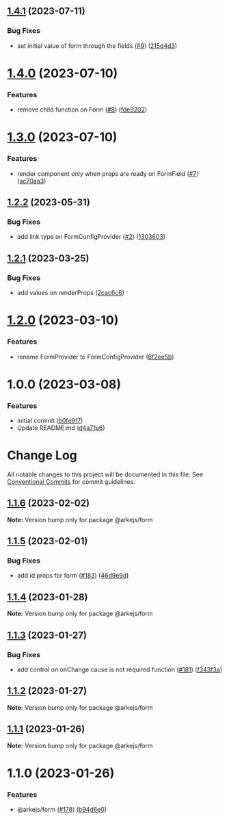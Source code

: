 ## [1.4.1](https://github.com/arkemishub/form/compare/v1.4.0...v1.4.1) (2023-07-11)


### Bug Fixes

* set initial value of form through the fields ([#9](https://github.com/arkemishub/form/issues/9)) ([215d4d3](https://github.com/arkemishub/form/commit/215d4d350abb1e39bde4ad4af6a1d6cd517895c0))

# [1.4.0](https://github.com/arkemishub/form/compare/v1.3.0...v1.4.0) (2023-07-10)


### Features

* remove child function on Form ([#8](https://github.com/arkemishub/form/issues/8)) ([fde9202](https://github.com/arkemishub/form/commit/fde920228b82df4c02e136af9dd2a4e0496d68b6))

# [1.3.0](https://github.com/arkemishub/form/compare/v1.2.2...v1.3.0) (2023-07-10)


### Features

* render component only when props are ready on FormField ([#7](https://github.com/arkemishub/form/issues/7)) ([ac70aa3](https://github.com/arkemishub/form/commit/ac70aa314d82612b9a9ad5e78c27fb409aa2c1e1))

## [1.2.2](https://github.com/arkemishub/form/compare/v1.2.1...v1.2.2) (2023-05-31)


### Bug Fixes

* add link type on FormConfigProvider ([#2](https://github.com/arkemishub/form/issues/2)) ([1303603](https://github.com/arkemishub/form/commit/1303603bfc3aa8f658448441694d627a52231f0a))

## [1.2.1](https://github.com/arkemishub/form/compare/v1.2.0...v1.2.1) (2023-03-25)


### Bug Fixes

* add values on renderProps ([2cac6c6](https://github.com/arkemishub/form/commit/2cac6c63cf468d10b6fe7f40d9ec2437d49581da))

# [1.2.0](https://github.com/arkemishub/form/compare/v1.1.0...v1.2.0) (2023-03-10)


### Features

* rename FormProvider to FormConfigProvider ([6f2ee5b](https://github.com/arkemishub/form/commit/6f2ee5b3ae62452b489487eb2811c7d0b3a3134d))

# 1.0.0 (2023-03-08)


### Features

* initial commit ([b0fe9f7](https://github.com/arkemishub/form/commit/b0fe9f711daa8125ae9a443f61751f30a5fadda1))
* Update README.md ([d4a71e6](https://github.com/arkemishub/form/commit/d4a71e63fef52e96365f10adc666f3cdadaeb0fa))

# Change Log

All notable changes to this project will be documented in this file.
See [Conventional Commits](https://conventionalcommits.org) for commit guidelines.

## [1.1.6](https://github.com/arkemishub/arke-monorepo/compare/@arkejs/form@1.1.5...@arkejs/form@1.1.6) (2023-02-02)

**Note:** Version bump only for package @arkejs/form

## [1.1.5](https://github.com/arkemishub/arke-monorepo/compare/@arkejs/form@1.1.4...@arkejs/form@1.1.5) (2023-02-01)

### Bug Fixes

- add id props for form ([#183](https://github.com/arkemishub/arke-monorepo/issues/183)) ([46d9e9d](https://github.com/arkemishub/arke-monorepo/commit/46d9e9d35ec60a755b468a7341aa0cd4b553032a))

## [1.1.4](https://github.com/arkemishub/arke-monorepo/compare/@arkejs/form@1.1.3...@arkejs/form@1.1.4) (2023-01-28)

**Note:** Version bump only for package @arkejs/form

## [1.1.3](https://github.com/arkemishub/arke-monorepo/compare/@arkejs/form@1.1.2...@arkejs/form@1.1.3) (2023-01-27)

### Bug Fixes

- add control on onChange cause is not required function ([#181](https://github.com/arkemishub/arke-monorepo/issues/181)) ([f343f3a](https://github.com/arkemishub/arke-monorepo/commit/f343f3a284cf0155bc1766385e746f87a0869d06))

## [1.1.2](https://github.com/arkemishub/arke-monorepo/compare/@arkejs/form@1.1.1...@arkejs/form@1.1.2) (2023-01-27)

**Note:** Version bump only for package @arkejs/form

## [1.1.1](https://github.com/arkemishub/arke-monorepo/compare/@arkejs/form@1.1.0...@arkejs/form@1.1.1) (2023-01-26)

**Note:** Version bump only for package @arkejs/form

# 1.1.0 (2023-01-26)

### Features

- @arkejs/form ([#178](https://github.com/arkemishub/arke-monorepo/issues/178)) ([b94d6e0](https://github.com/arkemishub/arke-monorepo/commit/b94d6e062e5e7aa2d17b48f8d78f40eac7042dea))
